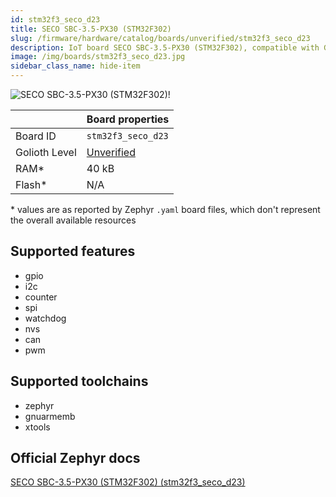 ```yaml
---
id: stm32f3_seco_d23
title: SECO SBC-3.5-PX30 (STM32F302)
slug: /firmware/hardware/catalog/boards/unverified/stm32f3_seco_d23
description: IoT board SECO SBC-3.5-PX30 (STM32F302), compatible with Golioth at unverified level.
image: /img/boards/stm32f3_seco_d23.jpg
sidebar_class_name: hide-item
---
```


[//]: # (This is an auto-generated file, do not edit! Changes to it will be lost upon re-generation)

![SECO SBC-3.5-PX30 (STM32F302)!](/img/boards/stm32f3_seco_d23.jpg "SECO SBC-3.5-PX30 (STM32F302)")

|                | Board properties     |
| -------------  | -------------------- |
| Board ID       | `stm32f3_seco_d23` |
| Golioth Level  | [Unverified](/firmware/hardware#unverified-boards) |
| RAM*           | 40 kB |
| Flash*         | N/A |

\* values are as reported by Zephyr `.yaml` board files, which don't represent the overall available resources



## Supported features

* gpio
* i2c
* counter
* spi
* watchdog
* nvs
* can
* pwm

## Supported toolchains

* zephyr
* gnuarmemb
* xtools

## Official Zephyr docs

[SECO SBC-3.5-PX30 (STM32F302) (stm32f3_seco_d23)](https://docs.zephyrproject.org/latest/boards/seco/stm32f3_seco_d23/doc/index.html)

